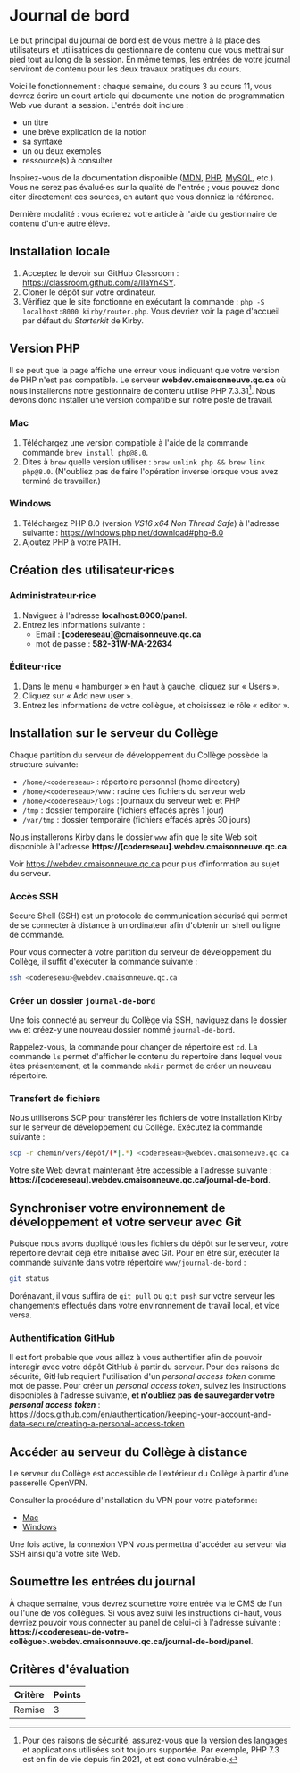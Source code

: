 # Journal de bord

Le but principal du journal de bord est de vous mettre à la place des utilisateurs et utilisatrices du gestionnaire de contenu que vous mettrai sur pied tout au long de la session. En même temps, les entrées de votre journal serviront de contenu pour les deux travaux pratiques du cours.

Voici le fonctionnement : chaque semaine, du cours 3 au cours 11, vous devrez écrire un court article qui documente une notion de programmation Web vue durant la session. L'entrée doit inclure :

-   un titre
-   une brève explication de la notion
-   sa syntaxe
-   un ou deux exemples
-   ressource(s) à consulter

Inspirez-vous de la documentation disponible ([MDN](https://developer.mozilla.org/fr/), [PHP](https://www.php.net), [MySQL](https://dev.mysql.com/doc/), etc.). Vous ne serez pas évalué·es sur la qualité de l'entrée ; vous pouvez donc citer directement ces sources, en autant que vous donniez la référence.

Dernière modalité : vous écrierez votre article à l'aide du gestionnaire de contenu d'un·e autre élève.

## Installation locale

1. Acceptez le devoir sur GitHub Classroom : https://classroom.github.com/a/lIaYn4SY.
2. Cloner le dépôt sur votre ordinateur.
3. Vérifiez que le site fonctionne en exécutant la commande : `php -S localhost:8000 kirby/router.php`. Vous devriez voir la page d'accueil par défaut du _Starterkit_ de Kirby.

## Version PHP

Il se peut que la page affiche une erreur vous indiquant que votre version de PHP n'est pas compatible. Le serveur **webdev.cmaisonneuve.qc.ca** où nous installerons notre gestionnaire de contenu utilise PHP 7.3.31[^1]. Nous devons donc installer une version compatible sur notre poste de travail.

[^1]: Pour des raisons de sécurité, assurez-vous que la version des langages et applications utilisées soit toujours supportée. Par exemple, PHP 7.3 est en fin de vie depuis fin 2021, et est donc vulnérable.

### Mac

1. Téléchargez une version compatible à l'aide de la commande commande `brew install php@8.0`.
2. Dites à `brew` quelle version utiliser : `brew unlink php && brew link php@8.0`. (N'oubliez pas de faire l'opération inverse lorsque vous avez terminé de travailler.)

### Windows

1. Téléchargez PHP 8.0 (version _VS16 x64 Non Thread Safe_) à l'adresse suivante : https://windows.php.net/download#php-8.0
2. Ajoutez PHP à votre PATH.

## Création des utilisateur·rices

### Administrateur·rice

1. Naviguez à l'adresse **localhost:8000/panel**.
2. Entrez les informations suivante :
    - Email : **[codereseau]@cmaisonneuve.qc.ca**
    - mot de passe : **582-31W-MA-22634**

### Éditeur·rice

1. Dans le menu « hamburger » en haut à gauche, cliquez sur « Users ».
2. Cliquez sur « Add new user ».
3. Entrez les informations de votre collègue, et choisissez le rôle « editor ».

## Installation sur le serveur du Collège

Chaque partition du serveur de développement du Collège possède la structure suivante:

-   `/home/<codereseau>` : répertoire personnel (home directory)
-   `/home/<codereseau>/www` : racine des fichiers du serveur web
-   `/home/<codereseau>/logs` : journaux du serveur web et PHP
-   `/tmp` : dossier temporaire (fichiers effacés après 1 jour)
-   `/var/tmp` : dossier temporaire (fichiers effacés après 30 jours)

Nous installerons Kirby dans le dossier `www` afin que le site Web soit disponible à l'adresse **https://[codereseau].webdev.cmaisonneuve.qc.ca**.

Voir https://webdev.cmaisonneuve.qc.ca pour plus d'information au sujet du serveur.

### Accès SSH

Secure Shell (SSH) est un protocole de communication sécurisé qui permet de se connecter à distance à un ordinateur afin d'obtenir un shell ou ligne de commande.

Pour vous connecter à votre partition du serveur de développement du Collège, il suffit d'exécuter la commande suivante :

```sh
ssh <codereseau>@webdev.cmaisonneuve.qc.ca
```

### Créer un dossier `journal-de-bord`

Une fois connecté au serveur du Collège via SSH, naviguez dans le dossier `www` et créez-y une nouveau dossier nommé `journal-de-bord`.

Rappelez-vous, la commande pour changer de répertoire est `cd`. La commande `ls` permet d'afficher le contenu du répertoire dans lequel vous êtes présentement, et la commande `mkdir` permet de créer un nouveau répertoire.

### Transfert de fichiers

Nous utiliserons SCP pour transférer les fichiers de votre installation Kirby sur le serveur de développement du Collège. Exécutez la commande suivante :

```sh
scp -r chemin/vers/dépôt/(*|.*) <codereseau>@webdev.cmaisonneuve.qc.ca:www/journal-de-bord
```

Votre site Web devrait maintenant être accessible à l'adresse suivante : **https://[codereseau].webdev.cmaisonneuve.qc.ca/journal-de-bord**.

## Synchroniser votre environnement de développement et votre serveur avec Git

Puisque nous avons dupliqué tous les fichiers du dépôt sur le serveur, votre répertoire devrait déjà être initialisé avec Git. Pour en être sûr, exécuter la commande suivante dans votre répertoire `www/journal-de-bord` :

```sh
git status
```

Dorénavant, il vous suffira de `git pull` ou `git push` sur votre serveur les changements effectués dans votre environnement de travail local, et vice versa.

### Authentification GitHub

Il est fort probable que vous aillez à vous authentifier afin de pouvoir interagir avec votre dépôt GitHub à partir du serveur. Pour des raisons de sécurité, GitHub requiert l'utilisation d'un _personal access token_ comme mot de passe. Pour créer un _personal access token_, suivez les instructions disponibles à l'adresse suivante, **et n'oubliez pas de sauvegarder votre _personal access token_** : https://docs.github.com/en/authentication/keeping-your-account-and-data-secure/creating-a-personal-access-token

## Accéder au serveur du Collège à distance

Le serveur du Collège est accessible de l'extérieur du Collège à partir d’une passerelle OpenVPN.

Consulter la procédure d'installation du VPN pour votre plateforme:

-   [Mac](https://webdev.cmaisonneuve.qc.ca/pdf/webdev-vpn-mac.pdf)
-   [Windows](https://webdev.cmaisonneuve.qc.ca/pdf/webdev-vpn-windows.pdf)

Une fois active, la connexion VPN vous permettra d'accéder au serveur via SSH ainsi qu'à votre site Web.

## Soumettre les entrées du journal

À chaque semaine, vous devrez soumettre votre entrée via le CMS de l'un ou l'une de vos collègues. Si vous avez suivi les instructions ci-haut, vous devriez pouvoir vous connecter au panel de celui-ci à l'adresse suivante : **https://<codereseau-de-votre-collègue>.webdev.cmaisonneuve.qc.ca/journal-de-bord/panel**.

## Critères d'évaluation

| Critère | Points |
| ------- | ------ |
| Remise  | 3      |
